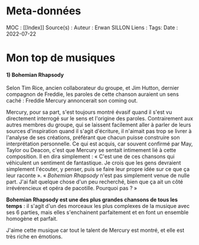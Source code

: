 # Meta-données

MOC : [[Index]]
Source(s) : 
Auteur : Erwan SILLON
Liens : 
Tags:
Date : 2022-07-22

# Mon top de musiques

#### 1) Bohemian Rhapsody

Selon Tim Rice, ancien collaborateur du groupe, et Jim Hutton, dernier compagnon de Freddie, les paroles de cette chanson auraient un sens caché : Freddie Mercury annoncerait son coming out.

Mercury, pour sa part, s'est toujours montré évasif quand il s'est vu directement interrogé sur le sens et l'origine des paroles. Contrairement aux autres membres du groupe, qui se laissent facilement aller à parler de leurs sources d'inspiration quand il s'agit d'écriture, il n'aimait pas trop se livrer à l'analyse de ses créations, préférant que chacun puisse construire son interprétation personnelle. Ce qui est acquis, car souvent confirmé par May, Taylor ou Deacon, c'est que Mercury se sentait intimement lié à cette composition. Il en dira simplement : « C'est une de ces chansons qui véhiculent un sentiment de fantastique. Je crois que les gens devraient simplement l'écouter, y penser, puis se faire leur propre idée sur ce que ça leur raconte ». « _Bohemian Rhapsody_ n'est pas simplement venue de nulle part. J'ai fait quelque chose d'un peu recherché, bien que ça ait un côté irrévérencieux et opéra de pacotille. Pourquoi pas ? »

**Bohemian Rhapsody est une des plus grandes chansons de tous les temps** : il s'agit d'un des morceaux les plus complexes de la musique avec ses 6 parties, mais elles s'enchainent parfaitement et en font un ensemble homogène et parfait.

J'aime cette musique car tout le talent de Mercury est montré, et elle est très riche en émotions. 